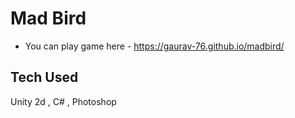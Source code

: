 # Mad Bird

- You can play game here - https://gaurav-76.github.io/madbird/

## Tech Used
Unity 2d , C# , Photoshop
